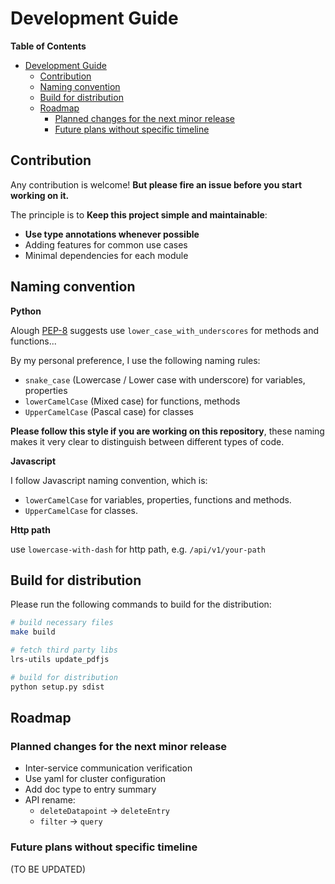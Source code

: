 # Development Guide

<!-- START doctoc generated TOC please keep comment here to allow auto update -->
<!-- DON'T EDIT THIS SECTION, INSTEAD RE-RUN doctoc TO UPDATE -->
**Table of Contents**

- [Development Guide](#development-guide)
  - [Contribution](#contribution)
  - [Naming convention](#naming-convention)
  - [Build for distribution](#build-for-distribution)
  - [Roadmap](#roadmap)
    - [Planned changes for the next minor release](#planned-changes-for-the-next-minor-release)
    - [Future plans without specific timeline](#future-plans-without-specific-timeline)

<!-- END doctoc generated TOC please keep comment here to allow auto update -->


## Contribution
Any contribution is welcome! 
**But please fire an issue before you start working on it.** 

The principle is to **Keep this project simple and maintainable**:
- **Use type annotations whenever possible**
- Adding features for common use cases
- Minimal dependencies for each module

## Naming convention
**Python**

Alough [PEP-8](https://peps.python.org/pep-0008/#function-and-variable-names) suggests use `lower_case_with_underscores` for methods and functions...  

By my personal preference, I use the following naming rules: 
- `snake_case` (Lowercase / Lower case with underscore) for variables, properties
- `lowerCamelCase` (Mixed case) for functions, methods
- `UpperCamelCase` (Pascal case) for classes

**Please follow this style if you are working on this repository**, these naming makes it very clear to distinguish between different types of code.

**Javascript**   

I follow Javascript naming convention, which is:
- `lowerCamelCase` for variables, properties, functions and methods.
- `UpperCamelCase` for classes.

**Http path**  

use `lowercase-with-dash` for http path, e.g. `/api/v1/your-path`

## Build for distribution
Please run the following commands to build for the distribution:
```bash
# build necessary files
make build

# fetch third party libs
lrs-utils update_pdfjs

# build for distribution
python setup.py sdist
```


## Roadmap
### Planned changes for the next minor release

- Inter-service communication verification
- Use yaml for cluster configuration
- Add doc type to entry summary
- API rename:
  - `deleteDatapoint` -> `deleteEntry`
  - `filter` -> `query`

### Future plans without specific timeline
(TO BE UPDATED)
